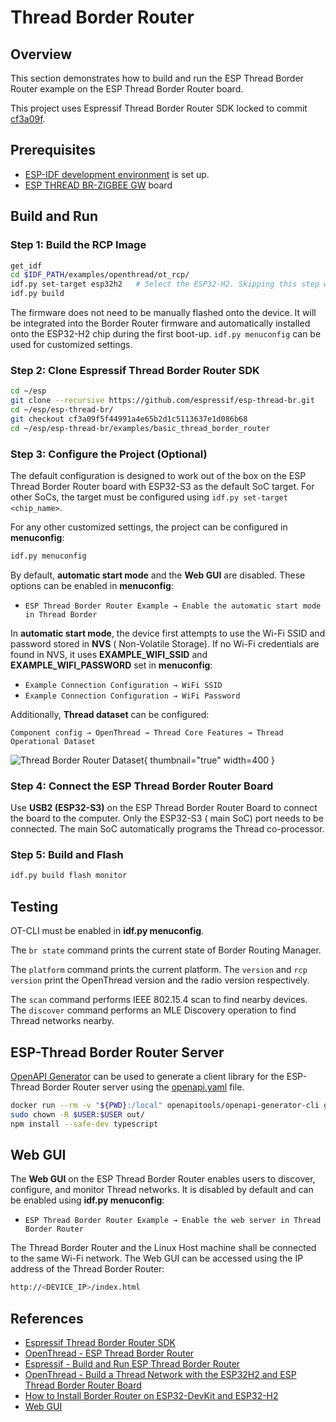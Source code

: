 <show-structure/>

# Thread Border Router

## Overview

This section demonstrates how to build and run the ESP Thread Border Router example on the ESP Thread Border Router
board.

This project uses Espressif Thread Border Router SDK locked to commit
[cf3a09f](https://github.com/espressif/esp-thread-br/commit/cf3a09f5f44991a4e65b2d1c5113637e1d086b68).

## Prerequisites

- [ESP-IDF development environment](ESP-IDF-Setup.md) is set up.
- [ESP THREAD BR-ZIGBEE GW](Thread.md#border-router) board

## Build and Run

### Step 1: Build the RCP Image

```Bash
get_idf
cd $IDF_PATH/examples/openthread/ot_rcp/
idf.py set-target esp32h2   # Select the ESP32-H2. Skipping this step would result in a build error.
idf.py build
```

The firmware does not need to be manually flashed onto the device. It will be integrated into the Border Router firmware
and automatically installed onto the ESP32-H2 chip during the first boot-up. `idf.py menuconfig` can be used for
customized settings.

### Step 2: Clone Espressif Thread Border Router SDK

```Bash
cd ~/esp
git clone --recursive https://github.com/espressif/esp-thread-br.git
cd ~/esp/esp-thread-br/
git checkout cf3a09f5f44991a4e65b2d1c5113637e1d086b68
cd ~/esp/esp-thread-br/examples/basic_thread_border_router
```

### Step 3: Configure the Project (Optional)

The default configuration is designed to work out of the box on the ESP Thread Border Router board with ESP32-S3 as the
default SoC target. For other SoCs, the target must be configured using `idf.py set-target <chip_name>`.

For any other customized settings, the project can be configured in **menuconfig**:

```Bash
idf.py menuconfig
```

By default, **automatic start mode** and the **Web GUI** are disabled. These options can be enabled in **menuconfig**:

- `ESP Thread Border Router Example → Enable the automatic start mode in Thread Border`

In **automatic start mode**, the device first attempts to use the Wi-Fi SSID and password stored in **NVS** (
Non-Volatile Storage). If no Wi-Fi credentials are found in NVS, it uses **EXAMPLE_WIFI_SSID** and
**EXAMPLE_WIFI_PASSWORD** set in **menuconfig**:

- `Example Connection Configuration → WiFi SSID`
- `Example Connection Configuration → WiFi Password`

Additionally, **Thread dataset** can be configured:

`Component config → OpenThread → Thread Core Features → Thread Operational Dataset`

![Thread Border Router Dataset](esp-thread-border-router-dataset.png){ thumbnail="true" width=400 }

### Step 4: Connect the ESP Thread Border Router Board

Use **USB2 (ESP32-S3)** on the ESP Thread Border Router Board to connect the board to the computer. Only the ESP32-S3 (
main SoC) port needs to be connected. The main SoC automatically programs the Thread co-processor.

### Step 5: Build and Flash

```Bash
idf.py build flash monitor
```

## Testing

OT-CLI must be enabled in **idf.py menuconfig**.

The `br state` command prints the current state of Border Routing Manager.

The `platform` command prints the current platform. The `version` and `rcp version` print the OpenThread version and the
radio version respectively.

The `scan` command performs IEEE 802.15.4 scan to find nearby devices. The `discover` command performs an MLE Discovery
operation to find Thread networks nearby.

## ESP-Thread Border Router Server

[OpenAPI Generator](https://github.com/OpenAPITools/openapi-generator) can be used to generate a client library for the
ESP-Thread Border Router server using
the [openapi.yaml](https://github.com/espressif/esp-thread-br/blob/main/components/esp_ot_br_server/src/openapi.yaml)
file.

```Bash
docker run --rm -v "${PWD}:/local" openapitools/openapi-generator-cli generate -i /local/openapi.yaml -g typescript-fetch -o /local/out/typescript-fetch
sudo chown -R $USER:$USER out/
npm install --safe-dev typescript
```

## Web GUI

The **Web GUI** on the ESP Thread Border Router enables users to discover, configure, and monitor Thread networks. It
is disabled by default and can be enabled using **idf.py menuconfig**:

- `ESP Thread Border Router Example → Enable the web server in Thread Border Router`

The Thread Border Router and the Linux Host machine shall be connected to the same Wi-Fi network. The Web GUI can be
accessed using the IP address of the Thread Border Router:

```Bash
http://<DEVICE_IP>/index.html
```

## References

- [Espressif Thread Border Router SDK](https://github.com/espressif/esp-thread-br)
- [OpenThread - ESP Thread Border Router](https://mattercoder.com/codelabs/how-to-install-border-router-on-esp32/?index=..%2F..index#0)
- [Espressif - Build and Run ESP Thread Border Router](https://docs.espressif.com/projects/esp-thread-br/en/latest/dev-guide/build_and_run.html)
- [OpenThread - Build a Thread Network with the ESP32H2 and ESP Thread Border Router Board](https://openthread.io/codelabs/esp-openthread-hardware)
- [How to Install Border Router on ESP32-DevKit and ESP32-H2](https://mattercoder.com/codelabs/how-to-install-border-router-on-esp32/?index=..%2F..index#0)
- [Web GUI](https://docs.espressif.com/projects/esp-thread-br/en/latest/codelab/web-gui.html)
